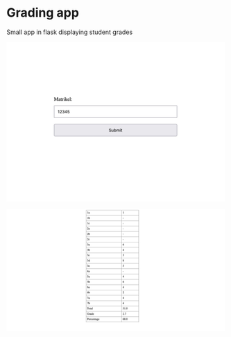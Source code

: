 # Grading app
Small app in flask displaying student grades

![Initial screen](1.jpg)

![Output screen with grades](2.jpg)
